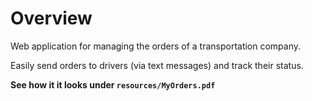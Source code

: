 # Overview

Web application for managing the orders of a transportation company.

Easily send orders to drivers (via text messages) and track their status.

**See how it it looks under `resources/MyOrders.pdf`**

